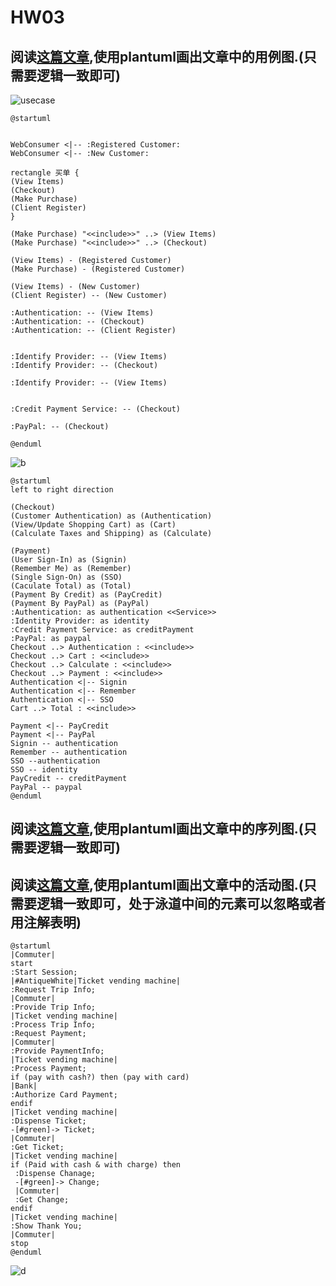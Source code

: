 # HW03

## 阅读[这篇文章](http://www.uml-diagrams.org/examples/online-shopping-use-case-diagram-example.html),使用plantuml画出文章中的用例图.(只需要逻辑一致即可)

![usecase](https://user-images.githubusercontent.com/4426319/32705507-28c60316-c850-11e7-8d21-23266d786da5.png)


```uml
@startuml


WebConsumer <|-- :Registered Customer:
WebConsumer <|-- :New Customer:

rectangle 买单 {
(View Items)
(Checkout)
(Make Purchase)
(Client Register)
}

(Make Purchase) "<<include>>" ..> (View Items)
(Make Purchase) "<<include>>" ..> (Checkout)

(View Items) - (Registered Customer)
(Make Purchase) - (Registered Customer)

(View Items) - (New Customer)
(Client Register) -- (New Customer)

:Authentication: -- (View Items)
:Authentication: -- (Checkout)
:Authentication: -- (Client Register)


:Identify Provider: -- (View Items)
:Identify Provider: -- (Checkout)

:Identify Provider: -- (View Items)


:Credit Payment Service: -- (Checkout)

:PayPal: -- (Checkout)

@enduml
```

![b](https://user-images.githubusercontent.com/4426319/32705689-d0739e10-c851-11e7-86b7-50eab1f23ea0.png)


```
@startuml
left to right direction

(Checkout)
(Customer Authentication) as (Authentication)
(View/Update Shopping Cart) as (Cart)
(Calculate Taxes and Shipping) as (Calculate)

(Payment)
(User Sign-In) as (Signin)
(Remember Me) as (Remember)
(Single Sign-On) as (SSO)
(Caculate Total) as (Total)
(Payment By Credit) as (PayCredit)
(Payment By PayPal) as (PayPal)
:Authentication: as authentication <<Service>>
:Identity Provider: as identity
:Credit Payment Service: as creditPayment
:PayPal: as paypal
Checkout ..> Authentication : <<include>>
Checkout ..> Cart : <<include>>
Checkout ..> Calculate : <<include>>
Checkout ..> Payment : <<include>>
Authentication <|-- Signin
Authentication <|-- Remember
Authentication <|-- SSO
Cart ..> Total : <<include>>

Payment <|-- PayCredit
Payment <|-- PayPal
Signin -- authentication
Remember -- authentication
SSO --authentication
SSO -- identity
PayCredit -- creditPayment
PayPal -- paypal
@enduml

```

## 阅读[这篇文章](http://www.uml-diagrams.org/online-shopping-uml-sequence-diagram-example.html),使用plantuml画出文章中的序列图.(只需要逻辑一致即可)



## 阅读[这篇文章](http://www.uml-diagrams.org/ticket-vending-machine-activity-diagram-example.html?context=activity-examples),使用plantuml画出文章中的活动图.(只需要逻辑一致即可，处于泳道中间的元素可以忽略或者用注解表明)



```
@startuml
|Commuter|
start
:Start Session;
|#AntiqueWhite|Ticket vending machine|
:Request Trip Info;
|Commuter|
:Provide Trip Info;
|Ticket vending machine|
:Process Trip Info;
:Request Payment;
|Commuter|
:Provide PaymentInfo;
|Ticket vending machine|
:Process Payment;
if (pay with cash?) then (pay with card)
|Bank|
:Authorize Card Payment;
endif
|Ticket vending machine|
:Dispense Ticket;
-[#green]-> Ticket;
|Commuter|
:Get Ticket;
|Ticket vending machine|
if (Paid with cash & with charge) then
 :Dispense Chanage;
 -[#green]-> Change;
 |Commuter|
 :Get Change;
endif
|Ticket vending machine|
:Show Thank You;
|Commuter|
stop
@enduml
```

![d](https://user-images.githubusercontent.com/4426319/32705732-18d87554-c852-11e7-8533-a43a6508dddf.png)

